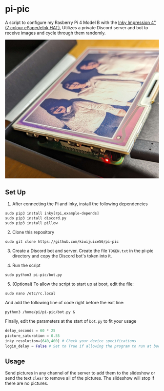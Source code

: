 # pi-pic
A script to configure my Rasberry Pi 4 Model B with the [Inky Impression 4" (7 colour ePaper/eInk HAT).](https://shop.pimoroni.com/products/inky-impression-4?variant=39599238807635) Utilizes a private Discord server and bot to receive images and cycle through them randomly.

![Example image](example.jpeg "Example")

## Set Up 
1) After connecting the Pi and Inky, install the following dependencies
```
sudo pip3 install inky[rpi,example-depends]
sudo pip3 install discord.py
sudo pip3 install pillow
```

2) Clone this repository 
```
sudo git clone https://github.com/kiwijuice56/pi-pic
```

3) Create a Discord bot and server. Create the file `TOKEN.txt` in the pi-pic directory and copy the Discord bot's token into it. 

4) Run the script
```
sudo python3 pi-pic/bot.py
```

5) (Optional) To allow the script to start up at boot, edit the file:
```
sudo nano /etc/rc.local
```
And add the following line of code right before the exit line:
```
python3 /home/pi/pi-pic/bot.py &
```
Finally, edit the parameters at the start of `bot.py` to fit your usage
```python
delay_seconds = 60 * 25
picture_saturation = 0.55
inky_resolution=(640,400) # Check your device specifications
login_delay = False # Set to True if allowing the program to run at boot
```

## Usage
Send pictures in any channel of the server to add them to the slideshow or send the text `clear` to remove all of the pictures. The slideshow will stop if there are no pictures. 